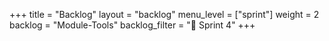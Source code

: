 +++
title = "Backlog"
layout = "backlog"
menu_level = ["sprint"]
weight = 2
backlog = "Module-Tools"
backlog_filter = "📅 Sprint 4"
+++
